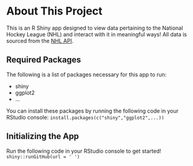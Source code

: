 # About This Project

This is an R Shiny app designed to view data pertaining to the National Hockey League (NHL) and interact with it in meaningful ways! All data is sourced from the [NHL API](https://gitlab.com/dword4/nhlapi).

## Required Packages

The following is a list of packages necessary for this app to run:

* shiny
* ggplot2
* ...

You can install these packages by running the following code in your RStudio console:
`install.packages(c("shiny","ggplot2",...))`

## Initializing the App

Run the following code in your RStudio console to get started!
`shiny::runGitHub(url = ' ')`
